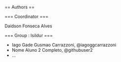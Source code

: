 == Authors ==

=== Coordinator ===

Daidson Fonseca Alves

=== Group : Isildur ===

* Iago Gade Gusmao Carrazzoni, @iagoggcarrazzoni
* Nome Aluno 2 Completo, @githubuser2
* ...

